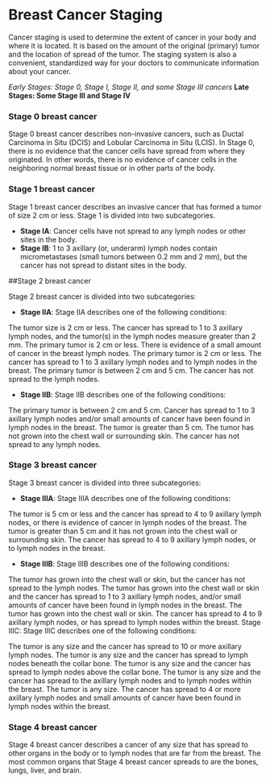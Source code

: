 # Breast Cancer Staging
Cancer staging is used to determine the extent of cancer in your body and where it is located. It is based on the amount of the original (primary) tumor and the location of spread of the tumor. The staging system is also a convenient, standardized way for your doctors to communicate information about your cancer.

*Early Stages: Stage 0, Stage I, Stage II, and some Stage III cancers*
**Late Stages: Some Stage III and Stage IV**
### Stage 0 breast cancer

Stage 0 breast cancer describes non-invasive cancers, such as Ductal Carcinoma in Situ (DCIS) and Lobular Carcinoma in Situ (LCIS). In Stage 0, there is no evidence that the cancer cells have spread from where they originated. In other words, there is no evidence of cancer cells in the neighboring normal breast tissue or in other parts of the body.

### Stage 1 breast cancer

Stage 1 breast cancer describes an invasive cancer that has formed a tumor of size 2 cm or less. Stage 1 is divided into two subcategories.

* **Stage IA**: Cancer cells have not spread to any lymph nodes or other sites in the body.
* **Stage IB**: 1 to 3 axillary (or, underarm) lymph nodes contain micrometastases (small tumors between 0.2 mm and 2 mm), but the cancer has not spread to distant sites in the body.

##Stage 2 breast cancer

Stage 2 breast cancer is divided into two subcategories:

* **Stage IIA**: Stage IIA describes one of the following conditions:

The tumor size is 2 cm or less. The cancer has spread to 1 to 3 axillary lymph nodes, and the tumor(s) in the lymph nodes measure greater than 2 mm.
The primary tumor is 2 cm or less. There is evidence of a small amount of cancer in the breast lymph nodes.
The primary tumor is 2 cm or less. The cancer has spread to 1 to 3 axillary lymph nodes and to lymph nodes in the breast.
The primary tumor is between 2 cm and 5 cm. The cancer has not spread to the lymph nodes.
* **Stage IIB**: Stage IIB describes one of the following conditions:

The primary tumor is between 2 cm and 5 cm. Cancer has spread to 1 to 3 axillary lymph nodes and/or small amounts of cancer have been found in lymph nodes in the breast.
The tumor is greater than 5 cm. The tumor has not grown into the chest wall or surrounding skin. The cancer has not spread to any lymph nodes.

### Stage 3 breast cancer
Stage 3 breast cancer is divided into three subcategories:

* **Stage IIIA**: Stage IIIA describes one of the following conditions:

The tumor is 5 cm or less and the cancer has spread to 4 to 9 axillary lymph nodes, or there is evidence of cancer in lymph nodes of the breast.
The tumor is greater than 5 cm and it has not grown into the chest wall or surrounding skin. The cancer has spread to 4 to 9 axillary lymph nodes, or to lymph nodes in the breast.

* **Stage IIIB**: Stage IIIB describes one of the following conditions:

The tumor has grown into the chest wall or skin, but the cancer has not spread to the lymph nodes.
The tumor has grown into the chest wall or skin and the cancer has spread to 1 to 3 axillary lymph nodes, and/or small amounts of cancer have been found in lymph nodes in the breast.
The tumor has grown into the chest wall or skin. The cancer has spread to 4 to 9 axillary lymph nodes, or has spread to lymph nodes within the breast.
Stage IIIC: Stage IIIC describes one of the following conditions:

The tumor is any size and the cancer has spread to 10 or more axillary lymph nodes.
The tumor is any size and the cancer has spread to lymph nodes beneath the collar bone.
The tumor is any size and the cancer has spread to lymph nodes above the collar bone.
The tumor is any size and the cancer has spread to the axillary lymph nodes and to lymph nodes within the breast.
The tumor is any size. The cancer has spread to 4 or more axillary lymph nodes and small amounts of cancer have been found in lymph nodes within the breast.

### Stage 4 breast cancer
Stage 4 breast cancer describes a cancer of any size that has spread to other organs in the body or to lymph nodes that are far from the breast. The most common organs that Stage 4 breast cancer spreads to are the bones, lungs, liver, and brain.
